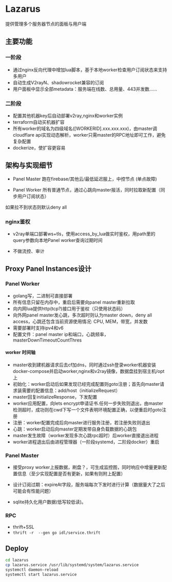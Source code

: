 # Lazarus

提供管理多个服务器节点的面板与用户端

## 主要功能

### 一阶段

- 通过nginx反向代理中增加lua脚本，基于本地worker检查用户订阅状态来支持多用户
- 自动生成V2rayN、shadowrocket兼容的订阅
- 用户面板中显示全部metadata：服务端在线数、总用量、443并发数……

### 二阶段

- 配置其他机器key后自动部署v2ray,nginx和worker实例
- terraform自动买机器扩容
- 所有worker的域名为四级域名([WORKERID].xxx.xxx.xxx)，由master调cloudflare api实现动态解析，worker只需master的RPC地址即可工作，避免复杂配置  
- dockerize，使扩容更容易

## 架构与实现细节

- Panel Master
跑在firebase/其他云/最低延迟服上，中控节点 (单点故障)

- Panel Worker
所有普通节点，通过心跳向master报活，同时拉取新配置（同步用户订阅状态）  

如果拉不到状态则默认deny all  

### nginx鉴权

- v2ray单端口部署ws+tls，使用access_by_lua做实时鉴权，用path里的query参数向本地Panel worker查询过期时间

- 不做流控、审计

## Proxy Panel Instances设计

### Panel Worker

- golang写，二进制可直接部署
- 所有信息只留在内存中，重启后需要向panel master重新拉取
- 向内网lua提供http(tcp?)接口用于鉴权（只使用状态码）
- 向外网panel master发心跳，多次超时则认为master down，deny all access，心跳还包含当前资源使用情况: CPU, MEM，带宽，并发数
- 需要部署时支持ipv4和v6
- 配置文件：panel master ip和端口，心跳频率，masterDownTimeoutCountThres

#### worker 时间轴

- master收到建机器请求后去cf加dns，同时通过ssh登录worker机器安装docker-compose并启动worker,nginx和v2ray镜像，数据盘挂到宿主机/opt上
- 初始化：worker启动后如果发现已经完成配置则goto注册；首先向master请求装需要的配置信息：add/host（initializeRequest）
- master回复initializeResponse，下发配置
- worker应用配置，向lets encrypt申请证书.任何一步失败则退出，由master检测超时，成功则在cwd下写一个文件表明环境配置正确，以便重启时goto注册
- 注册：worker配置完成后向master进行服务注册，若注册失败则退出
- 心跳：worker启动后向master定期发带自身负载数据的心跳包
- master发生故障（worker发现多次心跳rpc超时）后worker直接退出进程
- worker进程退出后由进程管理器（一阶段systemd，二阶段docker）重启

### Panel Master

- 接受proxy worker上报数据，刷盘？，可生成监控图，同时响应中增量更新配置信息（至少实现配置是否有更新，如果有则附上配置）

- 设计订阅过期：expireAt字段，服务端每次下发时进行计算（数据量大了之后可能会有性能问题）
- sqlite持久化用户数据(低写较低读)。

### RPC

- thrift+SSL
- `thrift -r  --gen go idl/service.thrift`

## Deploy

```bash
cd lazarus
cp lazarus.service /usr/lib/systemd/system/lazarus.service
systemctl daemon-reload
systemctl start lazarus.service
```

